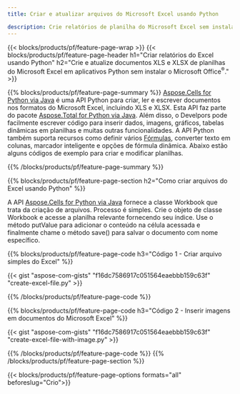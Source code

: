 ```yaml
---
title: Criar e atualizar arquivos do Microsoft Excel usando Python 

description: Crie relatórios de planilha do Microsoft Excel sem instalar o Microsoft Office 
---
```


{{< blocks/products/pf/feature-page-wrap >}}
{{< blocks/products/pf/feature-page-header h1="Criar relatórios do Excel usando Python" h2="Crie e atualize documentos XLS e XLSX de planilhas do Microsoft Excel em aplicativos Python sem instalar o Microsoft Office<sup>&reg;</sup>." >}}

{{% blocks/products/pf/feature-page-summary %}}
[Aspose.Cells for Python via Java](https://products.aspose.com/cells/python-java/) é uma API Python para criar, ler e escrever documentos nos formatos do Microsoft Excel, incluindo XLS e XLSX. Esta API faz parte do pacote [Aspose.Total for Python via Java](https://products.aspose.com/total/python-java/). Além disso, o Develpors pode facilmente escrever código para inserir dados, imagens, gráficos, tabelas dinâmicas em planilhas e muitas outras funcionalidades. A API Python também suporta recursos como definir vários [Fórmulas](https://docs.aspose.com/cells/python-java/supported-formula-functions/), converter texto em colunas, marcador inteligente e opções de fórmula dinâmica. Abaixo estão alguns códigos de exemplo para criar e modificar planilhas.

{{% /blocks/products/pf/feature-page-summary  %}}

{{% blocks/products/pf/feature-page-section  h2="Como criar arquivos do Excel usando Python" %}}

A API [Aspose.Cells for Python via Java](https://products.aspose.com/cells/python-java/) fornece a classe Workbook que trata da criação de arquivos. Processo é simples. Crie o objeto de classe Workbook e acesse a planilha relevante fornecendo seu índice. Use o método putValue para adicionar o conteúdo na célula acessada e finalmente chame o método save() para salvar o documento com nome específico.

{{% blocks/products/pf/feature-page-code h3="Código 1 - Criar arquivo simples do Excel" %}}

{{< gist "aspose-com-gists" "f16dc7586917c051564eaebbb159c63f" "create-excel-file.py" >}}

{{% /blocks/products/pf/feature-page-code  %}}

{{% blocks/products/pf/feature-page-code h3="Código 2 - Inserir imagens em documentos do Microsoft Excel" %}}

{{< gist "aspose-com-gists" "f16dc7586917c051564eaebbb159c63f" "create-excel-file-with-image.py" >}}

{{% /blocks/products/pf/feature-page-code  %}}
{{% /blocks/products/pf/feature-page-section %}}

{{< blocks/products/pf/feature-page-options formats="all" beforeslug="Crio">}}